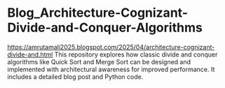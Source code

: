 # Blog_Architecture-Cognizant-Divide-and-Conquer-Algorithms
https://amrutamali2025.blogspot.com/2025/04/architecture-cognizant-divide-and.html
This repository explores how classic divide and conquer algorithms like Quick Sort and Merge Sort can be designed and implemented with architectural awareness for improved performance. It includes a detailed blog post and Python code.
